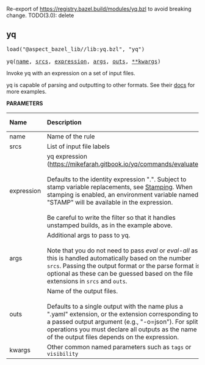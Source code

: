 <!-- Generated with Stardoc: http://skydoc.bazel.build -->

Re-export of https://registry.bazel.build/modules/yq.bzl to avoid breaking change.
TODO(3.0): delete

<a id="yq"></a>

## yq

<pre>
load("@aspect_bazel_lib//lib:yq.bzl", "yq")

yq(<a href="#yq-name">name</a>, <a href="#yq-srcs">srcs</a>, <a href="#yq-expression">expression</a>, <a href="#yq-args">args</a>, <a href="#yq-outs">outs</a>, <a href="#yq-kwargs">**kwargs</a>)
</pre>

Invoke yq with an expression on a set of input files.

yq is capable of parsing and outputting to other formats. See their [docs](https://mikefarah.gitbook.io/yq) for more examples.


**PARAMETERS**


| Name  | Description | Default Value |
| :------------- | :------------- | :------------- |
| <a id="yq-name"></a>name |  Name of the rule   |  none |
| <a id="yq-srcs"></a>srcs |  List of input file labels   |  none |
| <a id="yq-expression"></a>expression |  yq expression (https://mikefarah.gitbook.io/yq/commands/evaluate).<br><br>Defaults to the identity expression ".". Subject to stamp variable replacements, see [Stamping](./stamping.md). When stamping is enabled, an environment variable named "STAMP" will be available in the expression.<br><br>Be careful to write the filter so that it handles unstamped builds, as in the example above.   |  `"."` |
| <a id="yq-args"></a>args |  Additional args to pass to yq.<br><br>Note that you do not need to pass _eval_ or _eval-all_ as this is handled automatically based on the number `srcs`. Passing the output format or the parse format is optional as these can be guessed based on the file extensions in `srcs` and `outs`.   |  `[]` |
| <a id="yq-outs"></a>outs |  Name of the output files.<br><br>Defaults to a single output with the name plus a ".yaml" extension, or the extension corresponding to a passed output argument (e.g., "-o=json"). For split operations you must declare all outputs as the name of the output files depends on the expression.   |  `None` |
| <a id="yq-kwargs"></a>kwargs |  Other common named parameters such as `tags` or `visibility`   |  none |


